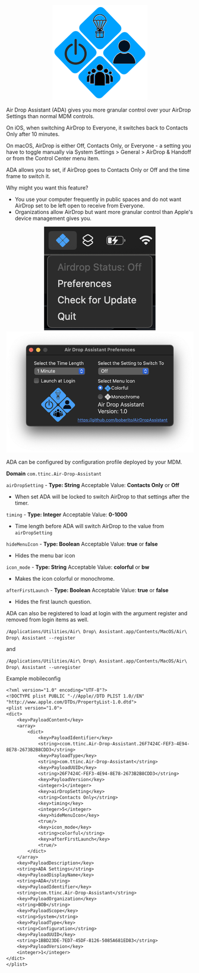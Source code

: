 <div id="header" align="center">
  <img src="icon.png"/>
</div>

Air Drop Assistant (ADA) gives you more granular control over your AirDrop Settings than normal MDM controls.

On iOS, when switching AirDrop to Everyone, it switches back to Contacts Only after 10 minutes. 

On macOS, AirDrop is either Off, Contacts Only, or Everyone - a setting you have to toggle manually via System Settings > General > AirDrop & Handoff or from the Control Center menu item.

ADA allows you to set, if AirDrop goes to Contacts Only or Off and the time frame to switch it.

Why might you want this feature?
- You use your computer frequently in public spaces and do not want AirDrop set to be left open to receive from Everyone.
- Organizations allow AirDrop but want more granular control than Apple's device management gives you.


<div align="center">
    <img src="adamenu.png" /><img src="adaprefs.png" />
</div>

ADA can be configured by configuration profile deployed by your MDM.

**Domain** `com.ttinc.Air-Drop-Assistant`

`airDropSetting` - **Type: String**
Acceptable Value: **Contacts Only** or **Off**
- When set ADA will be locked to switch AirDrop to that settings after the timer.

`timing` - **Type: Integer**
Acceptable Value: **0-1000**
- Time length before ADA will switch AirDrop to the value from `airDropSetting`

`hideMenuIcon` - **Type: Boolean**
Acceptable Value: **true** or **false**
- Hides the menu bar icon

`icon_mode` - **Type: String**
Acceptable Value: **colorful** or **bw**
- Makes the icon colorful or monochrome.

`afterFirstLaunch` - **Type: Boolean**
Acceptable Value: **true** or **false**
- Hides the first launch question.

ADA can also be registered to load at login with the argument register and removed from login items as well.

`/Applications/Utilities/Air\ Drop\ Assistant.app/Contents/MacOS/Air\ Drop\ Assistant --register`

and

`/Applications/Utilities/Air\ Drop\ Assistant.app/Contents/MacOS/Air\ Drop\ Assistant --unregister`

Example mobileconfig
```
<?xml version="1.0" encoding="UTF-8"?>
<!DOCTYPE plist PUBLIC "-//Apple//DTD PLIST 1.0//EN" "http://www.apple.com/DTDs/PropertyList-1.0.dtd">
<plist version="1.0">
<dict>
    <key>PayloadContent</key>
    <array>
        <dict>
            <key>PayloadIdentifier</key>
            <string>ccom.ttinc.Air-Drop-Assistant.26F7424C-FEF3-4E94-8E78-2673B2B8CDD3</string>
            <key>PayloadType</key>
            <string>com.ttinc.Air-Drop-Assistant</string>
            <key>PayloadUUID</key>
            <string>26F7424C-FEF3-4E94-8E78-2673B2B8CDD3</string>
            <key>PayloadVersion</key>
            <integer>1</integer>
            <key>airDropSetting</key>
            <string>Contacts Only</string>
            <key>timing</key>
            <integer>5</integer>
            <key>hideMenuIcon</key>
            <true/>
            <key>icon_mode</key>
            <string>colorful</string>
            <key>afterFirstLaunch</key>
            <true/>
        </dict>
    </array>
    <key>PayloadDescription</key>
    <string>ADA Settings</string>
    <key>PayloadDisplayName</key>
    <string>ADA</string>
    <key>PayloadIdentifier</key>
    <string>com.ttinc.Air-Drop-Assistant</string>
    <key>PayloadOrganization</key>
    <string>BOB</string>
    <key>PayloadScope</key>
    <string>System</string>
    <key>PayloadType</key>
    <string>Configuration</string>
    <key>PayloadUUID</key>
    <string>1BBD23DE-7ED7-45DF-8126-5085A681ED83</string>
    <key>PayloadVersion</key>
    <integer>1</integer>
</dict>
</plist>
```
